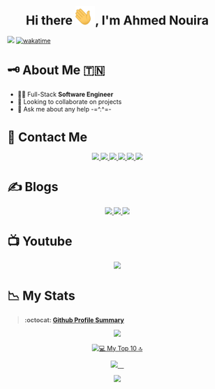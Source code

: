 <h1 align="center">Hi there <img width="45" src="waving_hand.gif" alt="hand" />, I'm Ahmed Nouira </h1>

![](https://komarev.com/ghpvc/?username=ahmnouira-st&style=flat&label=PROFILE+VIEWS&color=blue)
[![wakatime](https://wakatime.com/badge/user/46b90438-4acb-4c78-9d39-dcc04f80c6ce.svg)](https://wakatime.com/@46b90438-4acb-4c78-9d39-dcc04f80c6ce)

<!-- 💼 Always <b>looking for a new better job</b> -->

# 🗝️ About Me :tunisia:	

- 🧑‍💻 Full-Stack <b>Software Engineer</b>
- 👯 Looking to collaborate on projects
- 💬 Ask me about any help -=^.^=-

# 🤝 Contact Me

<p align="center">  
  
</p>

<p align ="center">
  
  <a href ="https://www.upwork.com/freelancers/~014b1fd967be5fa755?viewMode=1" role="upwork">
  <img src="https://img.shields.io/badge/-Upwork-14a800?style=for-the-badge&logo=Upwork&logoColor=white"/>
  </a>
  <a href ="https://discord.gg/raDKEF3gbG" role="join discord">
  <img src="https://img.shields.io/badge/-Discord-7289da?style=for-the-badge&logo=Discord&logoColor=white"/>
  </a>
    <a href ="https://join.skype.com/invite/Fd1B3SvLPPTF" role="Skype">
  <img src="https://img.shields.io/badge/-Skype-00aff0?style=for-the-badge&logo=Skype&logoColor=white"/>
  </a>
  <a href ="https://twitter.com/AhmNouira" role="Twitter">
  <img src="https://img.shields.io/badge/-Twitter-1DA1F2?style=for-the-badge&logo=Twitter&logoColor=white"/>
  </a>
  <a href ="https://www.linkedin.com/in/ahmnouira/" role="LinkedIn">
  <img src="https://img.shields.io/badge/-LinkedIN-0A66C2?style=for-the-badge&logo=LinkedIn&logoColor=white"/>
  </a>
   <a href ="https://www.facebook.com/ahmed.nouira.7792/">
  <img src="https://img.shields.io/badge/-Facebook-1877F2?style=for-the-badge&logo=Facebook&logoColor=white"/>
  </a>
</p>

# ✍️ Blogs

<p align ="center">
  <a href="https://www.instructables.com/member/Ahmed+Nouira/">
  <img src="https://img.shields.io/badge/-instructables.com-333?style=for-the-badge&logo=instructables&logoColor=#faac18"/>
  </a>
  <a href="https://dev.to/ahmnouira">
  <img src="https://img.shields.io/badge/-DEV.to-000?style=for-the-badge&logo=dev.to&logoColor=white"/>
  </a>
   <a href="https://medium.com/@ahmnouira">
  <img src="https://img.shields.io/badge/-Medium-000?style=for-the-badge&logo=Medium&logoColor=white"/>
  </a>
 </p>
 
# 📺 Youtube

<p align ="center">
 <a href ="https://www.youtube.com/@ahmnouira" role="Youtube">
  <img src="https://img.shields.io/badge/-Youtube-fe0002?style=for-the-badge&logo=Youtube&logoColor=f4fffc"/>
  </a>  
</p>

# 📉 My Stats

> **:octocat: [Github Profile Summary](https://profile-summary-for-github.com/user/ahmnouira)**

<p align="center" >
  <a href="https://github-readme-streak-stats.herokuapp.com?user=ahmnouira&theme=tokyonight_duo">
  <img src="https://github-readme-streak-stats.herokuapp.com?user=ahmnouira&theme=tokyonight_duo" />
</a>
</p>

<p align="center" >
<a href="https://wakatime.com/@ahmnouira" target="\_blank">
    <img src="https://github-readme-stats.vercel.app/api/wakatime?username=ahmnouira&v=2&langs_count=10&custom_title=%F0%9F%92%BB%20My%20Top%2010%20%F0%9F%94%9D&theme=nightowl&count_private=true&count_private=true&border_radius=15&border_color=#212121%22%20alt=%22%F0%9F%92%BB%20My%20Top%2010%20%F0%9F%94%9D" alt="💻 My Top 10 🔝" />
</p>

<p align="center" >
<a href="https://github-readme-stats.vercel.app/api?username=ahmnouira&count_private=true&show_icons=true&theme=nightowl&include_all_commits=true&langs_count=10&border_radius=15&border_color=#212121">
    <img src="https://github-readme-stats.vercel.app/api?username=ahmnouira&count_private=true&show_icons=true&theme=nightowl&include_all_commits=true&langs_count=10&border_radius=15&border_color=#212121" /> 
  </a>
</p>

<p align="center">
<a href="https://github-readme-stats.vercel.app/api/top-langs/?username=ahmnouira&layout=compact&langs_count=20&hide=Mako&theme=nightowl&count_private=true&border_radius=15&border_color=#212121">
  <img  src="https://github-readme-stats.vercel.app/api/top-langs/?username=ahmnouira&layout=compact&langs_count=20&hide=Mako&theme=nightowl&count_private=true&border_radius=15&border_color=#212121" />
</a>
</p>
